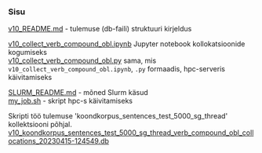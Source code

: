 ### Sisu

[v10_README.md](./v10_README.md) - tulemuse (db-faili) struktuuri kirjeldus

[v10_collect_verb_compound_obl.ipynb](./[v10_collect_verb_compound_obl.ipynb]) Jupyter notebook kollokatsioonide kogumiseks<br />
[v10_collect_verb_compound_obl.py](./v10_collect_verb_compound_obl.py) sama, mis `v10_collect_verb_compound_obl.ipynb`, `.py` formaadis, hpc-serveris käivitamiseks<br />


[SLURM_README.md](./SLURM_README.md) - mõned Slurm käsud<br />
[my_job.sh](./my_job.sh) - skript hpc-s käivitamiseks

Skripti töö tulemuse 'koondkorpus_sentences_test_5000_sg_thread' kollektsiooni põhjal.<br />
[v10_koondkorpus_sentences_test_5000_sg_thread_verb_compound_obl_collocations_20230415-124549.db](./v10_koondkorpus_sentences_test_5000_sg_thread_verb_compound_obl_collocations_20230415-124549.db)
